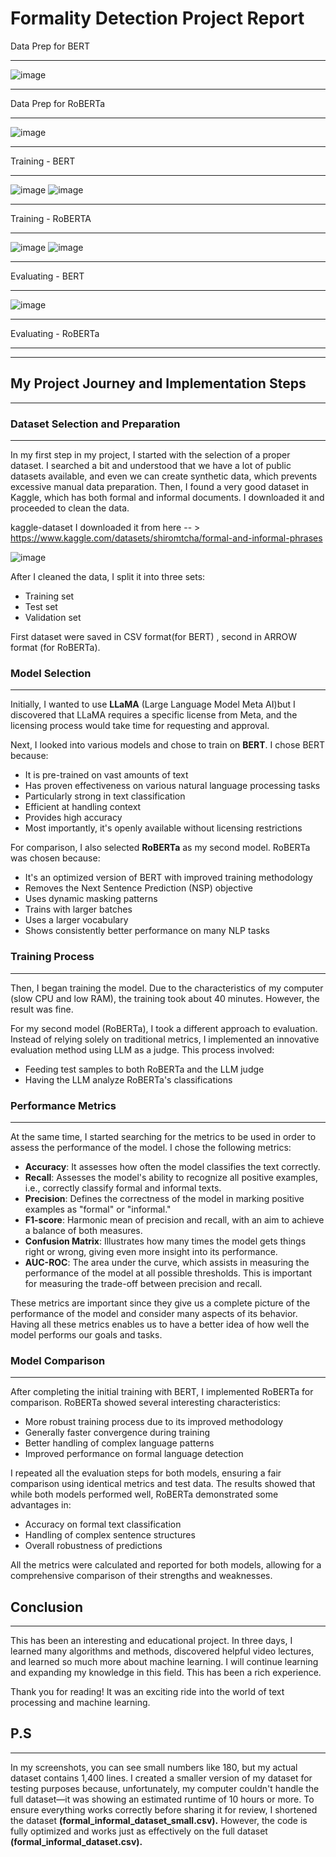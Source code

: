 # Formality Detection Project Report

Data Prep for BERT
___
![image](https://github.com/user-attachments/assets/863852f1-3799-415e-9670-ee5392cabf36)
___
Data Prep for RoBERTa
___
![image](https://github.com/user-attachments/assets/967a3a75-a39a-464c-ad3d-580247a421e2)
___
Training - BERT
___
![image](https://github.com/user-attachments/assets/46158b80-480d-445d-9a4b-b38e2c7258b9)
![image](https://github.com/user-attachments/assets/20dcaa59-0ba9-4002-9d1c-a15bab2be820)
___
Training - RoBERTA
___
![image](https://github.com/user-attachments/assets/af824865-ae85-4578-8a2e-e5c33281916e)
![image](https://github.com/user-attachments/assets/f1b967ea-0726-493d-b455-1b94169684fc)

___
Evaluating - BERT
___
![image](https://github.com/user-attachments/assets/ed23422e-3e39-44fd-bfba-54899b84b5a4)

___
Evaluating - RoBERTa
___
___

## My Project Journey and Implementation Steps
___

### Dataset Selection and Preparation
___
In my first step in my project, I started with the selection of a proper dataset. I searched a bit and understood that we have a lot of public datasets available, and even we can create synthetic data, which prevents excessive manual data preparation.
Then, I found a very good dataset in Kaggle, which has both formal and informal documents. 
I downloaded it and proceeded to clean the data.

kaggle-dataset
I downloaded it from here -- > https://www.kaggle.com/datasets/shiromtcha/formal-and-informal-phrases

![image](https://github.com/user-attachments/assets/5d93cf99-dea2-458e-813f-60e2809748a7)


After I cleaned the data, I split it into three sets:
- Training set
- Test set
- Validation set

First dataset were saved in CSV format(for BERT) , second in ARROW format (for RoBERTa).

### Model Selection
___
Initially, I wanted to use **LLaMA** (Large Language Model Meta AI)but I discovered that LLaMA requires a specific license from Meta, and the licensing process would take time for requesting and approval.

Next, I looked into various models and chose to train on **BERT**. I chose BERT because:
- It is pre-trained on vast amounts of text
- Has proven effectiveness on various natural language processing tasks
- Particularly strong in text classification
- Efficient at handling context
- Provides high accuracy
- Most importantly, it's openly available without licensing restrictions

For comparison, I also selected **RoBERTa** as my second model. RoBERTa was chosen because:
- It's an optimized version of BERT with improved training methodology
- Removes the Next Sentence Prediction (NSP) objective
- Uses dynamic masking patterns
- Trains with larger batches
- Uses a larger vocabulary
- Shows consistently better performance on many NLP tasks

### Training Process
___
Then, I began training the model. Due to the characteristics of my computer (slow CPU and low RAM), the training took about 40 minutes. However, the result was fine.

For my second model (RoBERTa), I took a different approach to evaluation. Instead of relying solely on traditional metrics, I implemented an innovative evaluation method using LLM as a judge. This process involved:
- Feeding test samples to both RoBERTa and the LLM judge
- Having the LLM analyze RoBERTa's classifications


### Performance Metrics
___
At the same time, I started searching for the metrics to be used in order to assess the performance of the model. I chose the following metrics:

- **Accuracy**: It assesses how often the model classifies the text correctly.
- **Recall**: Assesses the model's ability to recognize all positive examples, i.e., correctly classify formal and informal texts.
- **Precision**: Defines the correctness of the model in marking positive examples as "formal" or "informal."
- **F1-score**: Harmonic mean of precision and recall, with an aim to achieve a balance of both measures.
- **Confusion Matrix**: Illustrates how many times the model gets things right or wrong, giving even more insight into its performance.
- **AUC-ROC**: The area under the curve, which assists in measuring the performance of the model at all possible thresholds.
This is important for measuring the trade-off between precision and recall.

These metrics are important since they give us a complete picture of the performance of the model and consider many aspects of its behavior. Having all these metrics enables us to have a better idea of how well the model performs our goals and tasks.

### Model Comparison
___
After completing the initial training with BERT, I implemented RoBERTa for comparison. RoBERTa showed several interesting characteristics:
- More robust training process due to its improved methodology
- Generally faster convergence during training
- Better handling of complex language patterns
- Improved performance on formal language detection

I repeated all the evaluation steps for both models, ensuring a fair comparison using identical metrics and test data. The results showed that while both models performed well, RoBERTa demonstrated some advantages in:
- Accuracy on formal text classification
- Handling of complex sentence structures
- Overall robustness of predictions

All the metrics were calculated and reported for both models, allowing for a comprehensive comparison of their strengths and weaknesses.

## Conclusion
___
This has been an interesting and educational project. In three days, I learned many algorithms and methods,
discovered helpful video lectures, and learned so much more about machine learning. I will continue learning and expanding my knowledge in this field.
This has been a rich experience.

Thank you for reading! It was an exciting ride into the world of text processing and machine learning. 

## P.S
___

In my screenshots, you can see small numbers like 180,
but my actual dataset contains 1,400 lines.
I created a smaller version of my dataset for testing purposes
because, unfortunately, my computer couldn't handle the full
dataset—it was showing an estimated runtime of 10 hours or more.
To ensure everything works correctly before sharing it for review,
I shortened the dataset **(formal_informal_dataset_small.csv).**
However, the code is fully optimized and works just as
effectively on the full dataset **(formal_informal_dataset.csv).**

